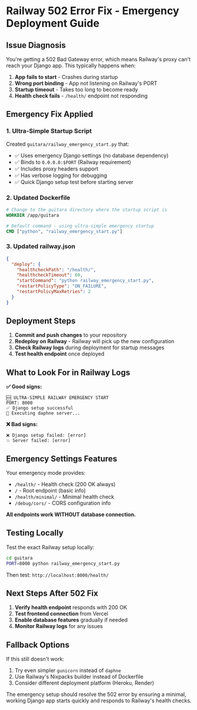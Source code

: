# Railway 502 Error Fix - Emergency Deployment Guide

## Issue Diagnosis

You're getting a 502 Bad Gateway error, which means Railway's proxy can't reach your Django app. This typically happens when:

1. **App fails to start** - Crashes during startup
2. **Wrong port binding** - App not listening on Railway's PORT
3. **Startup timeout** - Takes too long to become ready
4. **Health check fails** - `/health/` endpoint not responding

## Emergency Fix Applied

### 1. Ultra-Simple Startup Script

Created `guitara/railway_emergency_start.py` that:

- ✅ Uses emergency Django settings (no database dependency)
- ✅ Binds to `0.0.0.0:$PORT` (Railway requirement)
- ✅ Includes proxy headers support
- ✅ Has verbose logging for debugging
- ✅ Quick Django setup test before starting server

### 2. Updated Dockerfile

```dockerfile
# Change to the guitara directory where the startup script is
WORKDIR /app/guitara

# Default command - using ultra-simple emergency startup
CMD ["python", "railway_emergency_start.py"]
```

### 3. Updated railway.json

```json
{
  "deploy": {
    "healthcheckPath": "/health/",
    "healthcheckTimeout": 60,
    "startCommand": "python railway_emergency_start.py",
    "restartPolicyType": "ON_FAILURE",
    "restartPolicyMaxRetries": 2
  }
}
```

## Deployment Steps

1. **Commit and push changes** to your repository
2. **Redeploy on Railway** - Railway will pick up the new configuration
3. **Check Railway logs** during deployment for startup messages
4. **Test health endpoint** once deployed

## What to Look For in Railway Logs

**✅ Good signs:**

```
🆘 ULTRA-SIMPLE RAILWAY EMERGENCY START
PORT: 8000
✅ Django setup successful
🚀 Executing daphne server...
```

**❌ Bad signs:**

```
❌ Django setup failed: [error]
💥 Server failed: [error]
```

## Emergency Settings Features

Your emergency mode provides:

- `/health/` - Health check (200 OK always)
- `/` - Root endpoint (basic info)
- `/health/minimal/` - Minimal health check
- `/debug/cors/` - CORS configuration info

**All endpoints work WITHOUT database connection.**

## Testing Locally

Test the exact Railway setup locally:

```bash
cd guitara
PORT=8000 python railway_emergency_start.py
```

Then test: `http://localhost:8000/health/`

## Next Steps After 502 Fix

1. **Verify health endpoint** responds with 200 OK
2. **Test frontend connection** from Vercel
3. **Enable database features** gradually if needed
4. **Monitor Railway logs** for any issues

## Fallback Options

If this still doesn't work:

1. Try even simpler `gunicorn` instead of `daphne`
2. Use Railway's Nixpacks builder instead of Dockerfile
3. Consider different deployment platform (Heroku, Render)

The emergency setup should resolve the 502 error by ensuring a minimal, working Django app starts quickly and responds to Railway's health checks.
